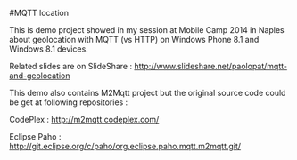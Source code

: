#MQTT location

This is demo project showed in my session at Mobile Camp 2014 in Naples about geolocation with MQTT (vs HTTP) on Windows Phone 8.1 and Windows 8.1 devices.

Related slides are on SlideShare : http://www.slideshare.net/paolopat/mqtt-and-geolocation

This demo also contains M2Mqtt project but the original source code could be get at following repositories :

CodePlex : http://m2mqtt.codeplex.com/

Eclipse Paho : http://git.eclipse.org/c/paho/org.eclipse.paho.mqtt.m2mqtt.git/
